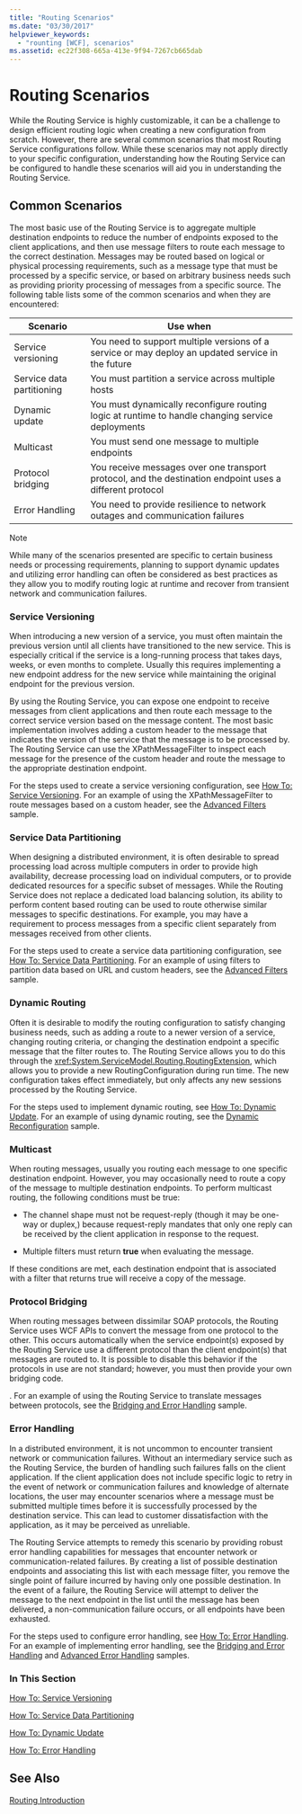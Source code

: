 ```yaml
---
title: "Routing Scenarios"
ms.date: "03/30/2017"
helpviewer_keywords: 
  - "rounting [WCF], scenarios"
ms.assetid: ec22f308-665a-413e-9f94-7267cb665dab
---
```

# Routing Scenarios
While the Routing Service is highly customizable, it can be a challenge to design efficient routing logic when creating a new configuration from scratch.  However, there are several common scenarios that most Routing Service configurations follow. While these scenarios may not apply directly to your specific configuration, understanding how the Routing Service can be configured to handle these scenarios will aid you in understanding the Routing Service.  
  
## Common Scenarios  
 The most basic use of the Routing Service is to aggregate multiple destination endpoints to reduce the number of endpoints exposed to the client applications, and then use message filters to route each message to the correct destination. Messages may be routed based on logical or physical processing requirements, such as a message type that must be processed by a specific service, or based on arbitrary business needs such as providing priority processing of messages from a specific source. The following table lists some of the common scenarios and when they are encountered:  
  
|Scenario|Use when|  
|--------------|--------------|  
|Service versioning|You need to support multiple versions of a service or may deploy an updated service in the future|  
|Service data partitioning|You must partition a service across multiple hosts|  
|Dynamic update|You must dynamically reconfigure routing logic at runtime to handle changing service deployments|  
|Multicast|You must send one message to multiple endpoints|  
|Protocol bridging|You receive messages over one transport protocol, and the destination endpoint uses a different protocol|  
|Error Handling|You need to provide resilience to network outages and communication failures|  
  
> [!NOTE]
>  While many of the scenarios presented are specific to certain business needs or processing requirements, planning to support dynamic updates and utilizing error handling can often be considered as best practices as they allow you to modify routing logic at runtime and recover from transient network and communication failures.  
  
### Service Versioning  
 When introducing a new version of a service, you must often maintain the previous version until all clients have transitioned to the new service. This is especially critical if the service is a long-running process that takes days, weeks, or even months to complete. Usually this requires implementing a new endpoint address for the new service while maintaining the original endpoint for the previous version.  
  
 By using the Routing Service, you can expose one endpoint to receive messages from client applications and then route each message to the correct service version based on the message content. The most basic implementation involves adding a custom header to the message that indicates the version of the service that the message is to be processed by. The Routing Service can use the XPathMessageFilter to inspect each message for the presence of the custom header and route the message to the appropriate destination endpoint.  
  
 For the steps used to create a service versioning configuration, see [How To: Service Versioning](../../../../docs/framework/wcf/feature-details/how-to-service-versioning.md). For an example of using the XPathMessageFilter to route messages based on a custom header, see the [Advanced Filters](../../../../docs/framework/wcf/samples/advanced-filters.md) sample.  
  
### Service Data Partitioning  
 When designing a distributed environment, it is often desirable to spread processing load across multiple computers in order to provide high availability, decrease processing load on individual computers, or to provide dedicated resources for a specific subset of messages. While the Routing Service does not replace a dedicated load balancing solution, its ability to perform content based routing can be used to route otherwise similar messages to specific destinations. For example, you may have a requirement to process messages from a specific client separately from messages received from other clients.  
  
 For the steps used to create a service data partitioning configuration, see [How To: Service Data Partitioning](../../../../docs/framework/wcf/feature-details/how-to-service-data-partitioning.md). For an example of using filters to partition data based on URL and custom headers, see the [Advanced Filters](../../../../docs/framework/wcf/samples/advanced-filters.md) sample.  
  
### Dynamic Routing  
 Often it is desirable to modify the routing configuration to satisfy changing business needs, such as adding a route to a newer version of a service, changing routing criteria, or changing the destination endpoint a specific message that the filter routes to. The Routing Service allows you to do this through the <xref:System.ServiceModel.Routing.RoutingExtension>, which allows you to provide a new RoutingConfiguration during run time. The new configuration takes effect immediately, but only affects any new sessions processed by the Routing Service.  
  
 For the steps used to implement dynamic routing, see [How To: Dynamic Update](../../../../docs/framework/wcf/feature-details/how-to-dynamic-update.md). For an example of using dynamic routing, see the [Dynamic Reconfiguration](../../../../docs/framework/wcf/samples/dynamic-reconfiguration.md) sample.  
  
### Multicast  
 When routing messages, usually you routing each message to one specific destination endpoint.  However, you may occasionally need to route a copy of the message to multiple destination endpoints. To perform multicast routing, the following conditions must be true:  
  
-   The channel shape must not be request-reply (though it may be one-way or duplex,) because request-reply mandates that only one reply can be received by the client application in response to the request.  
  
-   Multiple filters must return **true** when evaluating the message.  
  
 If these conditions are met, each destination endpoint that is associated with a filter that returns true will receive a copy of the message.  
  
### Protocol Bridging  
 When routing messages between dissimilar SOAP protocols, the Routing Service uses WCF APIs to convert the message from one protocol to the other. This occurs automatically when the service endpoint(s) exposed by the Routing Service use a different protocol than the client endpoint(s) that messages are routed to. It is possible to disable this behavior if the protocols in use are not standard; however, you must then provide your own bridging code.  
  
 . For an example of using the Routing Service to translate messages between protocols, see the [Bridging and Error Handling](../../../../docs/framework/wcf/samples/bridging-and-error-handling.md) sample.  
  
### Error Handling  
 In a distributed environment, it is not uncommon to encounter transient network or communication failures. Without an intermediary service such as the Routing Service, the burden of handling such failures falls on the client application. If the client application does not include specific logic to retry in the event of network or communication failures and knowledge of alternate locations, the user may encounter scenarios where a message must be submitted multiple times before it is successfully processed by the destination service. This can lead to customer dissatisfaction with the application, as it may be perceived as unreliable.  
  
 The Routing Service attempts to remedy this scenario by providing robust error handling capabilities for messages that encounter network or communication-related failures. By creating a list of possible destination endpoints and associating this list with each message filter, you remove the single point of failure incurred by having only one possible destination. In the event of a failure, the Routing Service will attempt to deliver the message to the next endpoint in the list until the message has been delivered, a non-communication failure occurs, or all endpoints have been exhausted.  
  
 For the steps used to configure error handling, see [How To: Error Handling](../../../../docs/framework/wcf/feature-details/how-to-error-handling.md). For an example of implementing error handling, see the [Bridging and Error Handling](../../../../docs/framework/wcf/samples/bridging-and-error-handling.md) and [Advanced Error Handling](../../../../docs/framework/wcf/samples/advanced-error-handling.md) samples.  
  
### In This Section  
 [How To: Service Versioning](../../../../docs/framework/wcf/feature-details/how-to-service-versioning.md)  
  
 [How To: Service Data Partitioning](../../../../docs/framework/wcf/feature-details/how-to-service-data-partitioning.md)  
  
 [How To: Dynamic Update](../../../../docs/framework/wcf/feature-details/how-to-dynamic-update.md)  
  
 [How To: Error Handling](../../../../docs/framework/wcf/feature-details/how-to-error-handling.md)  
  
## See Also  
 [Routing Introduction](../../../../docs/framework/wcf/feature-details/routing-introduction.md)

